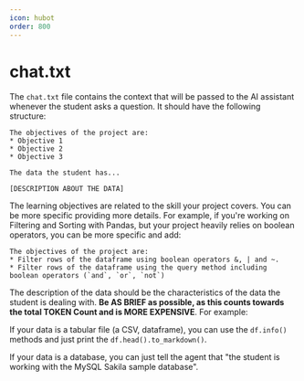 ```yaml
---
icon: hubot
order: 800
---
```



# chat.txt

The `chat.txt` file contains the context that will be passed to the AI assistant whenever the student asks a question. It should have the following structure:

```
The objectives of the project are:
* Objective 1
* Objective 2
* Objective 3

The data the student has...

[DESCRIPTION ABOUT THE DATA]
```

The learning objectives are related to the skill your project covers. You can be more specific providing more details. For example, if you're working on Filtering and Sorting with Pandas, but your project heavily relies on boolean operators, you can be more specific and add:

```
The objectives of the project are:
* Filter rows of the dataframe using boolean operators &, | and ~.
* Filter rows of the dataframe using the query method including boolean operators (`and`, `or`, `not`)

```

The description of the data should be the characteristics of the data the student is dealing with. **Be AS BRIEF as possible, as this counts towards the total TOKEN Count and is MORE EXPENSIVE**. For example:


If your data is a tabular file (a CSV, dataframe), you can use the `df.info()` methods and just print the `df.head().to_markdown()`.

If your data is a database, you can just tell the agent that "the student is working with the MySQL Sakila sample database".
